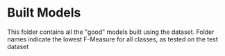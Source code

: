 # Built Models

This folder contains all the "good" models built using the dataset. Folder
names indicate the lowest F-Measure for all classes, as tested on the test
dataset


